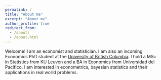 ```yaml
---
permalink: /
title: "About me"
excerpt: "About me"
author_profile: true
redirect_from: 
  - /about/
  - /about.html
---
```


Welcome! I am an economist and statistician. I am also an incoming Economics PhD student at the [University of British Columbia](https://economics.ubc.ca/). I hold a MSc in Statistics from KU Leuven and a BA in Economics from Universidad del Pacifico. I am interested in econometrics, bayesian statistics and their applications in real world problems.



